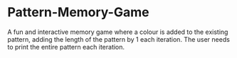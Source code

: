 # Pattern-Memory-Game
A fun and interactive memory game where a colour is added to the existing pattern, adding the length of the pattern by 1 each iteration. The user needs to print the entire pattern each iteration.
